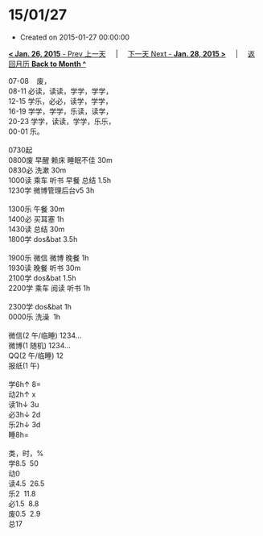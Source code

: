 # 15/01/27

- Created on 2015-01-27 00:00:00

[**< Jan. 26, 2015** - Prev 上一天](_archived/lifelogs/2015/01/d26.md) &nbsp; &nbsp; | &nbsp; &nbsp; [下一天 Next - **Jan. 28, 2015 >**](_archived/lifelogs/2015/01/d28.md) &nbsp; &nbsp; |  &nbsp; &nbsp; [返回月历 **Back to Month ^**](_archived/lifelogs/2015/01/index.md)
<br/><div>07-08    废，</div><div>08-11 必读，读读，学学，学学，</div><div>12-15 学乐，必必，读学，学学，<br/>16-19 学学，学学，乐读，读学，<br/>20-23 学学，读读，学学，乐乐，</div><div>00-01 乐。<br/><div><br/></div>0730起</div><div>0800废 早醒 赖床 睡眠不佳 30m<br/>0830必 洗漱 30m<br/>1000读 乘车 听书 早餐 总结 1.5h<br/>1230学 微博管理后台v5 3h<div><br/></div>1300乐 午餐 30m</div><div>1400必 买耳塞 1h</div><div>1430读 总结 30m</div><div>1800学 dos&bat 3.5h</div><div><br/></div><div>1900乐 微信 微博 晚餐 1h</div><div>1930读 晚餐 听书 30m</div><div>2100学 dos&bat 1.5h</div><div>2200学 乘车 阅读 听书 1h</div><div><br/></div><div>2300学 dos&bat 1h</div><div>0000乐 洗澡  1h</div><div><div><br/></div><div>微信(2 午/临睡) 1234...</div>微博(1 随机) 1234...<br/>QQ(2 午/临睡) 12<br/>报纸(1 午) <div><br/></div>学6h↑ 8=<br/>动2h↑ x<br/>读1h↓ 3u<br/>必3h↓ 2d<br/>乐2h↓ 3d<br/>睡8h=<div><br/></div>类，时，%<br/>学8.5  50<br/>动0<br/>读4.5  26.5<br/>乐2  11.8<br/>必1.5  8.8<br/>废0.5  2.9<br/>总17</div>
